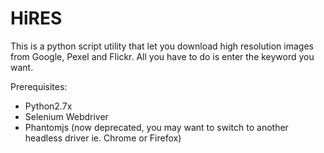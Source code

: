 # HiRES

This is a python script utility that let you download high resolution images from Google, Pexel and Flickr. All you have to do is enter the keyword you want.

Prerequisites:
  - Python2.7x
  - Selenium Webdriver
  - Phantomjs (now deprecated, you may want to switch to another headless driver ie. Chrome or Firefox)
  
